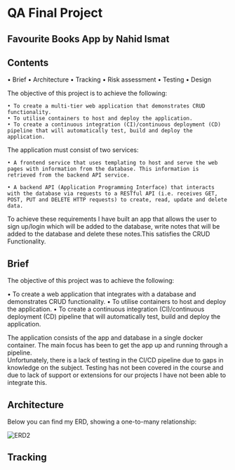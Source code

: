 # QA Final Project

## Favourite Books App by Nahid Ismat

## Contents

• Brief
• Architecture
• Tracking
• Risk assessment
• Testing
• Design

The objective of this project is to achieve the following:

    • To create a multi-tier web application that demonstrates CRUD functionality.
    • To utilise containers to host and deploy the application.
    • To create a continuous integration (CI)/continuous deployment (CD) pipeline that will automatically test, build and deploy the application.

The application must consist of two services:

    • A frontend service that uses templating to host and serve the web pages with information from the database. This information is retrieved from the backend API service.

    • A backend API (Application Programming Interface) that interacts with the database via requests to a RESTful API (i.e. receives GET, POST, PUT and DELETE HTTP requests) to create, read, update and delete data.

To achieve these requirements I have built an app that allows the user to sign up/login which will be added to the database, write notes that will be added to the database and delete these notes.This satisfies the CRUD Functionality.


## Brief

The objective of this project was to achieve the following:

• To create a web application that integrates with a database and demonstrates CRUD functionality.
• To utilise containers to host and deploy the application.
• To create a continuous integration (CI)/continuous deployment (CD) pipeline that will automatically test, build and deploy the application.

The application consists of the app and database in a single docker container.  The main focus has been to get the app up and running through a pipeline.  
Unfortunately, there is a lack of testing in the CI/CD pipeline due to gaps in knowledge on the subject.  Testing has not been covered in the course and due to lack of support or extensions for our projects I have not been able to integrate this.

## Architecture

Below you can find my ERD, showing a one-to-many relationship:

![ERD2](https://user-images.githubusercontent.com/111808023/198420514-931d0abe-8eec-4f7e-8d75-e9ad0950d88f.png)


## Tracking






